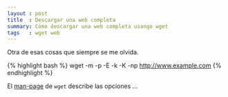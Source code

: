 ```yaml
---
layout : post
title  : Descargar una web completa
summary: Cómo descargar una web completa usango wget
tags   : wget web
---
```


Otra de esas cosas que siempre se me olvida.

{% highlight bash %}
wget -m -p -E -k -K -np http://www.example.com
{% endhighlight %}

El [man-page] de `wget` describe las opciones ...

[man-page]: http://unixhelp.ed.ac.uk/CGI/man-cgi?wget